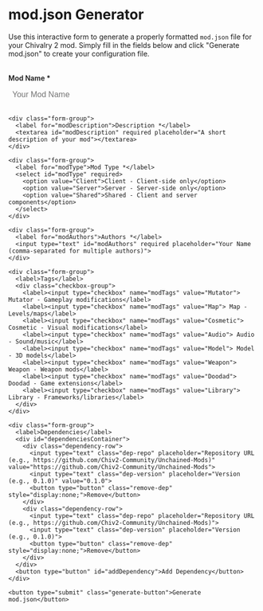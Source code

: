 # mod.json Generator

Use this interactive form to generate a properly formatted `mod.json` file for your Chivalry 2 mod. Simply fill in the fields below and click "Generate mod.json" to create your configuration file.

<div class="mod-json-generator">
  <form id="modJsonForm">
    <div class="form-group">
      <label for="modName">Mod Name *</label>
      <input type="text" id="modName" required placeholder="Your Mod Name">
    </div>

    <div class="form-group">
      <label for="modDescription">Description *</label>
      <textarea id="modDescription" required placeholder="A short description of your mod"></textarea>
    </div>

    <div class="form-group">
      <label for="modType">Mod Type *</label>
      <select id="modType" required>
        <option value="Client">Client - Client-side only</option>
        <option value="Server">Server - Server-side only</option>
        <option value="Shared">Shared - Client and server components</option>
      </select>
    </div>

    <div class="form-group">
      <label for="modAuthors">Authors *</label>
      <input type="text" id="modAuthors" required placeholder="Your Name (comma-separated for multiple authors)">
    </div>

    <div class="form-group">
      <label>Tags</label>
      <div class="checkbox-group">
        <label><input type="checkbox" name="modTags" value="Mutator"> Mutator - Gameplay modifications</label>
        <label><input type="checkbox" name="modTags" value="Map"> Map - Levels/maps</label>
        <label><input type="checkbox" name="modTags" value="Cosmetic"> Cosmetic - Visual modifications</label>
        <label><input type="checkbox" name="modTags" value="Audio"> Audio - Sound/music</label>
        <label><input type="checkbox" name="modTags" value="Model"> Model - 3D models</label>
        <label><input type="checkbox" name="modTags" value="Weapon"> Weapon - Weapon mods</label>
        <label><input type="checkbox" name="modTags" value="Doodad"> Doodad - Game extensions</label>
        <label><input type="checkbox" name="modTags" value="Library"> Library - Frameworks/libraries</label>
      </div>
    </div>

    <div class="form-group">
      <label>Dependencies</label>
      <div id="dependenciesContainer">
        <div class="dependency-row">
          <input type="text" class="dep-repo" placeholder="Repository URL (e.g., https://github.com/Chiv2-Community/Unchained-Mods)" value="https://github.com/Chiv2-Community/Unchained-Mods">
          <input type="text" class="dep-version" placeholder="Version (e.g., 0.1.0)" value="0.1.0">
          <button type="button" class="remove-dep" style="display:none;">Remove</button>
        </div>
        <div class="dependency-row">
          <input type="text" class="dep-repo" placeholder="Repository URL (e.g., https://github.com/Chiv2-Community/Unchained-Mods)">
          <input type="text" class="dep-version" placeholder="Version (e.g., 0.1.0)">
          <button type="button" class="remove-dep" style="display:none;">Remove</button>
        </div>
      </div>
      <button type="button" id="addDependency">Add Dependency</button>
    </div>

    <button type="submit" class="generate-button">Generate mod.json</button>
  </form>

  <div id="outputContainer" style="display:none;">
    <h3>Generated mod.json</h3>
    <pre><code id="generatedJson"></code></pre>
    <button id="copyButton">Copy to Clipboard</button>
    <button id="downloadButton">Download mod.json</button>
  </div>
</div>

<style>
.mod-json-generator {
  max-width: 800px;
  margin: 2rem auto;
}

.form-group {
  margin-bottom: 1.5rem;
}

.form-group label {
  display: block;
  margin-bottom: 0.5rem;
  font-weight: 600;
}

.form-group input[type="text"],
.form-group textarea,
.form-group select {
  width: 100%;
  padding: 0.5rem;
  border: 1px solid var(--md-default-fg-color--lightest);
  background-color: var(--md-default-bg-color);
  color: var(--md-default-fg-color);
  border-radius: 4px;
  font-size: 1rem;
}

.form-group textarea {
  min-height: 100px;
  resize: vertical;
}

.checkbox-group {
  display: grid;
  grid-template-columns: repeat(auto-fill, minmax(200px, 1fr));
  gap: 0.5rem;
}

.checkbox-group label {
  display: flex;
  align-items: center;
  font-weight: normal;
}

.checkbox-group input[type="checkbox"] {
  margin-right: 0.5rem;
}

.dependency-row {
  display: flex;
  gap: 0.5rem;
  margin-bottom: 0.5rem;
}

.dep-repo {
  flex: 2;
}

.dep-version {
  flex: 1;
}

.remove-dep {
  background: var(--md-accent-fg-color);
  color: var(--md-accent-bg-color);
  border: none;
  padding: 0.5rem;
  border-radius: 4px;
  cursor: pointer;
}

#addDependency {
  background: var(--md-primary-fg-color);
  color: var(--md-primary-bg-color);
  border: none;
  padding: 0.5rem 1rem;
  border-radius: 4px;
  cursor: pointer;
}

.generate-button {
  background: var(--md-primary-fg-color);
  color: var(--md-primary-bg-color);
  border: none;
  padding: 0.75rem 1.5rem;
  border-radius: 4px;
  cursor: pointer;
  font-size: 1.1rem;
  width: 100%;
}

#outputContainer {
  margin-top: 2rem;
  padding: 1rem;
  background: var(--md-code-bg-color);
  border: 1px solid var(--md-default-fg-color--lightest);
  border-radius: 4px;
}

#outputContainer pre {
  background: var(--md-code-bg-color);
  color: var(--md-code-fg-color);
  padding: 1rem;
  border-radius: 4px;
  overflow-x: auto;
  margin: 0;
}

#outputContainer pre code {
  background: transparent;
  color: var(--md-code-fg-color);
  padding: 0;
}

#copyButton, #downloadButton {
  margin-right: 1rem;
  margin-top: 1rem;
  padding: 0.5rem 1rem;
  border: none;
  border-radius: 4px;
  cursor: pointer;
}

#copyButton {
  background: var(--md-primary-fg-color);
  color: var(--md-primary-bg-color);
}

#downloadButton {
  background: var(--md-default-fg-color--light);
  color: var(--md-default-bg-color);
}

/* Ensure buttons are visible on hover */
button:hover {
  opacity: 0.9;
}

/* Style for dark mode */
[data-md-color-scheme="slate"] {
  .form-group input[type="text"],
  .form-group textarea,
  .form-group select {
    border-color: var(--md-default-fg-color--lighter);
  }
}
</style>

<script>
document.addEventListener('DOMContentLoaded', function() {
  const form = document.getElementById('modJsonForm');
  const outputContainer = document.getElementById('outputContainer');
  const generatedJson = document.getElementById('generatedJson');
  const copyButton = document.getElementById('copyButton');
  const downloadButton = document.getElementById('downloadButton');
  const addDependencyButton = document.getElementById('addDependency');
  const dependenciesContainer = document.getElementById('dependenciesContainer');

  // Add dependency row
  addDependencyButton.addEventListener('click', function() {
    const newRow = document.createElement('div');
    newRow.className = 'dependency-row';
    newRow.innerHTML = `
      <input type="text" class="dep-repo" placeholder="Repository URL">
      <input type="text" class="dep-version" placeholder="Version">
      <button type="button" class="remove-dep">Remove</button>
    `;
    dependenciesContainer.appendChild(newRow);
    updateRemoveButtons();
  });

  // Remove dependency row
  dependenciesContainer.addEventListener('click', function(e) {
    if (e.target.classList.contains('remove-dep')) {
      e.target.parentElement.remove();
      updateRemoveButtons();
    }
  });

  function updateRemoveButtons() {
    const rows = dependenciesContainer.querySelectorAll('.dependency-row');
    rows.forEach((row, index) => {
      const removeBtn = row.querySelector('.remove-dep');
      removeBtn.style.display = rows.length > 1 ? 'block' : 'none';
    });
  }

  // Form submission
  form.addEventListener('submit', function(e) {
    e.preventDefault();

    // Get form values
    const modName = document.getElementById('modName').value;
    const modDescription = document.getElementById('modDescription').value;
    const modType = document.getElementById('modType').value;
    const modAuthors = document.getElementById('modAuthors').value.split(',').map(author => author.trim());

    // Get tags
    const tags = Array.from(document.querySelectorAll('input[name="modTags"]:checked'))
      .map(checkbox => checkbox.value);

    // Get dependencies
    const dependencies = [ {repo_url: "https://github.com/Chiv2-Community/Unchained-Mods", version: "0.1.0"} ];
    document.querySelectorAll('.dependency-row').forEach(row => {
      const repo = row.querySelector('.dep-repo').value.trim();
      const version = row.querySelector('.dep-version').value.trim();
      if (repo && version) {
        dependencies.push({ repo_url: repo, version: version });
      }
    });

    // Create mod.json object
    const modJson = {
      name: modName,
      description: modDescription,
      mod_type: modType,
      authors: modAuthors,
      dependencies: dependencies,
      tags: tags
    };

    // Display the generated JSON
    generatedJson.textContent = JSON.stringify(modJson, null, 2);
    outputContainer.style.display = 'block';
    outputContainer.scrollIntoView({ behavior: 'smooth' });
  });

  // Copy to clipboard
  copyButton.addEventListener('click', function() {
    navigator.clipboard.writeText(generatedJson.textContent)
      .then(() => {
        copyButton.textContent = 'Copied!';
        setTimeout(() => {
          copyButton.textContent = 'Copy to Clipboard';
        }, 2000);
      })
      .catch(err => {
        console.error('Failed to copy:', err);
      });
  });

  // Download mod.json
  downloadButton.addEventListener('click', function() {
    const blob = new Blob([generatedJson.textContent], { type: 'application/json' });
    const url = URL.createObjectURL(blob);
    const a = document.createElement('a');
    a.href = url;
    a.download = 'mod.json';
    document.body.appendChild(a);
    a.click();
    document.body.removeChild(a);
    URL.revokeObjectURL(url);
  });
});
</script>
